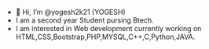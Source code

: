 - 👋 Hi, I’m @yogesh2k21 (YOGESH)
- I am a second year Student pursing Btech.
- I am interested in Web development currently working on HTML,CSS,Bootstrap,PHP,MYSQL,C++,C,Python,JAVA.

